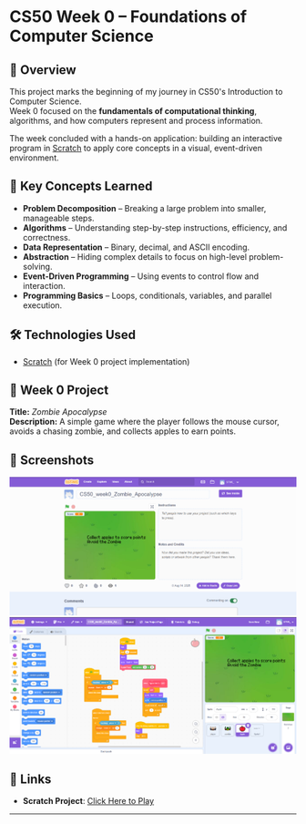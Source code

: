 # CS50 Week 0 – Foundations of Computer Science

## 📌 Overview
This project marks the beginning of my journey in CS50's Introduction to Computer Science.  
Week 0 focused on the **fundamentals of computational thinking**, algorithms, and how computers represent and process information.  

The week concluded with a hands-on application: building an interactive program in [Scratch](https://scratch.mit.edu/) to apply core concepts in a visual, event-driven environment.

## 🎯 Key Concepts Learned
- **Problem Decomposition** – Breaking a large problem into smaller, manageable steps.
- **Algorithms** – Understanding step-by-step instructions, efficiency, and correctness.
- **Data Representation** – Binary, decimal, and ASCII encoding.
- **Abstraction** – Hiding complex details to focus on high-level problem-solving.
- **Event-Driven Programming** – Using events to control flow and interaction.
- **Programming Basics** – Loops, conditionals, variables, and parallel execution.

## 🛠️ Technologies Used
- [Scratch](https://scratch.mit.edu/) (for Week 0 project implementation)

## 🚀 Week 0 Project
**Title:** *Zombie Apocalypse*  
**Description:** A simple game where the player follows the mouse cursor, avoids a chasing zombie, and collects apples to earn points.

## 📸 Screenshots
![Project Page](cs50-week0-foundations/project_page_snippet.png)  
![Gameplay Snippet](cs50-week0-foundations/script_snippet.png)

## 🔗 Links
- **Scratch Project**: [Click Here to Play](https://scratch.mit.edu/projects/1206305350)

---
